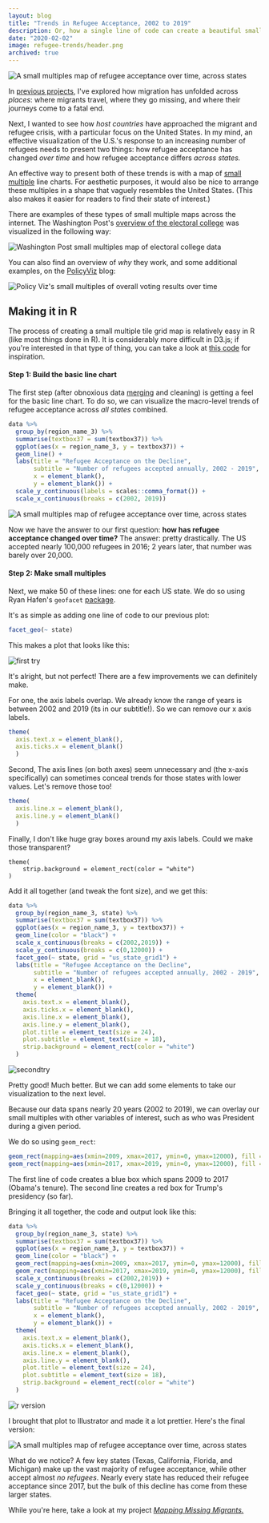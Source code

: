 ```yaml
---
layout: blog
title: "Trends in Refugee Acceptance, 2002 to 2019"
description: Or, how a single line of code can create a beautiful small multiples US map.
date: "2020-02-02"
image: refugee-trends/header.png
archived: true
---
```


<script>
  import Image from "../../lib/global/Image.svelte"
  import Info from "../../lib/global/Info.svelte"
</script>

<Image alt="A small multiples map of refugee acceptance over time, across states" src="../images/post/refugee-trends/featured.png"></Image>

In [previous projects](https://connorrothschild.github.io/map-missing-migrants/), I've explored how migration has unfolded across _places_: where migrants travel, where they go missing, and where their journeys come to a fatal end.

Next, I wanted to see how _host countries_ have approached the migrant and refugee crisis, with a particular focus on the United States. In my mind, an effective visualization of the U.S.'s response to an increasing number of refugees needs to present two things: how refugee acceptance has changed _over time_ and how refugee acceptance differs _across states._

An effective way to present both of these trends is with a map of [small multiple](https://en.wikipedia.org/wiki/Small_multiple) line charts. For aesthetic purposes, it would also be nice to arrange these multiples in a shape that vaguely resembles the United States. (This also makes it easier for readers to find their state of interest.)

There are examples of these types of small multiple maps across the internet. The Washington Post's [overview of the electoral college](https://www.washingtonpost.com/graphics/politics/how-fair-is-the-electoral-college/) was visualized in the following way:

<Image alt="Washington Post small multiples map of electoral college data" src="../images/post/refugee-trends/wapo.png"></Image>

You can also find an overview of _why_ they work, and some additional examples, on the [PolicyViz](https://policyviz.com/2016/05/19/small-multiple-tile-grid-map/) blog:

<Image alt="Policy Viz's small multiples of overall voting results over time" src="../images/post/refugee-trends/policyviz.jpg"></Image>

## Making it in R

The process of creating a small multiple tile grid map is relatively easy in R (like most things done in R). It is considerably more difficult in D3.js; if you're interested in that type of thing, you can take a look at [this code](https://bl.ocks.org/jinniluo/a95b27b1f4ea65ae94ab6ca3fcfb5934#index.html) for inspiration.

#### Step 1: Build the basic line chart

The first step (after obnoxious data [merging](https://raw.githubusercontent.com/connorrothschild/R/master/refugee-trends/merge.R) and cleaning) is getting a feel for the basic line chart. To do so, we can visualize the macro-level trends of refugee acceptance across _all states_ combined.

```r
data %>%
  group_by(region_name_3) %>%
  summarise(textbox37 = sum(textbox37)) %>%
  ggplot(aes(x = region_name_3, y = textbox37)) +
  geom_line() +
  labs(title = "Refugee Acceptance on the Decline",
       subtitle = "Number of refugees accepted annually, 2002 - 2019",
       x = element_blank(),
       y = element_blank()) +
  scale_y_continuous(labels = scales::comma_format()) +
  scale_x_continuous(breaks = c(2002, 2019))
```

<Image alt="A small multiples map of refugee acceptance over time, across states" src="../images/post/refugee-trends/macro.jpg"></Image>

Now we have the answer to our first question: **how has refugee acceptance changed over time?** The answer: pretty drastically. The US accepted nearly 100,000 refugees in 2016; 2 years later, that number was barely over 20,000.

#### Step 2: Make small multiples

Next, we make 50 of these lines: one for each US state. We do so using Ryan Hafen's `geofacet` [package](https://hafen.github.io/geofacet/rd.html).

It's as simple as adding one line of code to our previous plot:

```r
facet_geo(~ state)
```

This makes a plot that looks like this:

<Image alt="first try" src="../images/post/refugee-trends/firsttry.jpg"></Image>

It's alright, but not perfect! There are a few improvements we can definitely make.

For one, the axis labels overlap. We already know the range of years is between 2002 and 2019 (its in our subtitle!). So we can remove our x axis labels.

```r
theme(
  axis.text.x = element_blank(),
  axis.ticks.x = element_blank()
  )
```

Second, The axis lines (on both axes) seem unnecessary and (the x-axis specifically) can sometimes conceal trends for those states with lower values. Let's remove those too!

```r
theme(
  axis.line.x = element_blank(),
  axis.line.y = element_blank()
  )
```

Finally, I don't like huge gray boxes around my axis labels. Could we make those transparent?

```
theme(
    strip.background = element_rect(color = "white")
)
```

Add it all together (and tweak the font size), and we get this:

```r
data %>%
  group_by(region_name_3, state) %>%
  summarise(textbox37 = sum(textbox37)) %>%
  ggplot(aes(x = region_name_3, y = textbox37)) +
  geom_line(color = "black") +
  scale_x_continuous(breaks = c(2002,2019)) +
  scale_y_continuous(breaks = c(0,12000)) +
  facet_geo(~ state, grid = "us_state_grid1") +
  labs(title = "Refugee Acceptance on the Decline",
       subtitle = "Number of refugees accepted annually, 2002 - 2019",
       x = element_blank(),
       y = element_blank()) +
  theme(
    axis.text.x = element_blank(),
    axis.ticks.x = element_blank(),
    axis.line.x = element_blank(),
    axis.line.y = element_blank(),
    plot.title = element_text(size = 24),
    plot.subtitle = element_text(size = 18),
    strip.background = element_rect(color = "white")
  )
```

<Image alt="secondtry" src="../images/post/refugee-trends/secondtry.jpg"></Image>

Pretty good! Much better. But we can add some elements to take our visualization to the next level.

Because our data spans nearly 20 years (2002 to 2019), we can overlay our small multiples with other variables of interest, such as who was President during a given period.

We do so using `geom_rect`:

```r
geom_rect(mapping=aes(xmin=2009, xmax=2017, ymin=0, ymax=12000), fill = "#ADD8E6", alpha = .05) +
geom_rect(mapping=aes(xmin=2017, xmax=2019, ymin=0, ymax=12000), fill = "#FF9999", alpha = .05) +
```

The first line of code creates a blue box which spans 2009 to 2017 (Obama's tenure). The second line creates a red box for Trump's presidency (so far).

Bringing it all together, the code and output look like this:

```r
data %>%
  group_by(region_name_3, state) %>%
  summarise(textbox37 = sum(textbox37)) %>%
  ggplot(aes(x = region_name_3, y = textbox37)) +
  geom_line(color = "black") +
  geom_rect(mapping=aes(xmin=2009, xmax=2017, ymin=0, ymax=12000), fill = "#ADD8E6", alpha = .05) +
  geom_rect(mapping=aes(xmin=2017, xmax=2019, ymin=0, ymax=12000), fill = "#FF9999", alpha = .05) +
  scale_x_continuous(breaks = c(2002,2019)) +
  scale_y_continuous(breaks = c(0,12000)) +
  facet_geo(~ state, grid = "us_state_grid1") +
  labs(title = "Refugee Acceptance on the Decline",
       subtitle = "Number of refugees accepted annually, 2002 - 2019",
       x = element_blank(),
       y = element_blank()) +
  theme(
    axis.text.x = element_blank(),
    axis.ticks.x = element_blank(),
    axis.line.x = element_blank(),
    axis.line.y = element_blank(),
    plot.title = element_text(size = 24),
    plot.subtitle = element_text(size = 18),
    strip.background = element_rect(color = "white")
  )
```

<Image alt="r version" src="../images/post/refugee-trends/ref.png"></Image>

I brought that plot to Illustrator and made it a lot prettier. Here's the final version:

<Image alt="A small multiples map of refugee acceptance over time, across states" src="../images/post/refugee-trends/featured.png"></Image>

What do we notice? A few key states (Texas, California, Florida, and Michigan) make up the vast majority of refugee acceptance, while other accept almost _no_ _refugees_. Nearly every state has reduced their refugee acceptance since 2017, but the bulk of this decline has come from these larger states.

While you're here, take a look at my project [_Mapping Missing Migrants._](https://connorrothschild.github.io/map-missing-migrants/)
